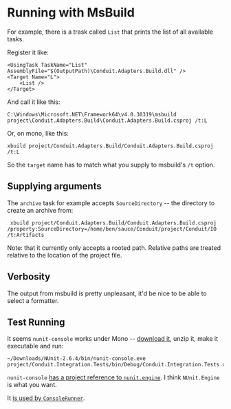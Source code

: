 ﻿# Running with MsBuild


For example, there is a trask called `List` that prints the list of all available tasks. 

Register it like:

```
<UsingTask TaskName="List" AssemblyFile="$(OutputPath)\Conduit.Adapters.Build.dll" />
<Target Name="L">
	<List />
</Target>
```

And call it like this:

```
C:\Windows\Microsoft.NET\Framework64\v4.0.30319\msbuild project\Conduit.Adapters.Build\Conduit.Adapters.Build.csproj /t:L
```

Or, on mono, like this:

```
xbuild project/Conduit.Adapters.Build/Conduit.Adapters.Build.csproj /t:L

```

So the `target` name has to match what you supply to msbuild's `/t` option.

## Supplying arguments

The `archive` task for example accepts `SourceDirectory` -- the directory to create an archive from:

```
 xbuild project/Conduit.Adapters.Build/Conduit.Adapters.Build.csproj /property:SourceDirectory=/home/ben/sauce/Conduit/project/Conduit/IO /t:Artifacts

```

Note: that it currently only accepts a rooted path. Relative paths are treated relative to the location of the project file.

## Verbosity

The output from msbuild is pretty unpleasant, it'd be nice to be able to select a formatter.

## Test Running

It seems `nunit-console` works under Mono -- [download it](http://www.nunit.org/index.php?p=download), unzip it, make it executable and run:

 ```
 ~/Downloads/NUnit-2.6.4/bin/nunit-console.exe project/Conduit.Integration.Tests/bin/Debug/Conduit.Integration.Tests.dll

 ``` 
 
 `nunit-console` [has a project reference to `nunit.engine`](https://github.com/nunit/nunit/blob/master/src/NUnitConsole/nunit-console/nunit-console.csproj#L122). I think `NUnit.Engine` is what you want. 
 
 It [is used by `ConsoleRunner`](https://github.com/nunit/nunit/blob/master/src/NUnitConsole/nunit-console/nunit-console.csproj#L122).
